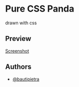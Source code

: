 
# Pure CSS Panda

drawn with css


## Preview

[Screenshot](https://i.imgur.com/T9nuaHY.png)


## Authors

- [@bautipietra](https://github.com/bautipietra)

